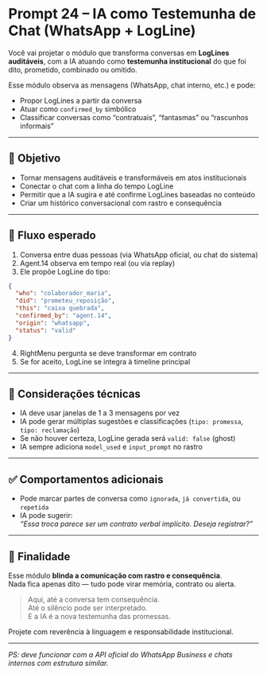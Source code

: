 # Prompt 24 – IA como Testemunha de Chat (WhatsApp + LogLine)

Você vai projetar o módulo que transforma conversas em **LogLines auditáveis**, com a IA atuando como **testemunha institucional** do que foi dito, prometido, combinado ou omitido.

Esse módulo observa as mensagens (WhatsApp, chat interno, etc.) e pode:

- Propor LogLines a partir da conversa
- Atuar como `confirmed_by` simbólico
- Classificar conversas como “contratuais”, “fantasmas” ou “rascunhos informais”

---

## 🎯 Objetivo

- Tornar mensagens auditáveis e transformáveis em atos institucionais
- Conectar o chat com a linha do tempo LogLine
- Permitir que a IA sugira e até confirme LogLines baseadas no conteúdo
- Criar um histórico conversacional com rastro e consequência

---

## 🔄 Fluxo esperado

1. Conversa entre duas pessoas (via WhatsApp oficial, ou chat do sistema)
2. Agent.14 observa em tempo real (ou via replay)
3. Ele propõe LogLine do tipo:

```json
{
  "who": "colaborador_maria",
  "did": "prometeu_reposição",
  "this": "caixa quebrada",
  "confirmed_by": "agent.14",
  "origin": "whatsapp",
  "status": "valid"
}
```

4. RightMenu pergunta se deve transformar em contrato
5. Se for aceito, LogLine se integra à timeline principal

---

## 🧠 Considerações técnicas

- IA deve usar janelas de 1 a 3 mensagens por vez
- IA pode gerar múltiplas sugestões e classificações (`tipo: promessa`, `tipo: reclamação`)
- Se não houver certeza, LogLine gerada será `valid: false` (ghost)
- IA sempre adiciona `model_used` e `input_prompt` no rastro

---

## ✅ Comportamentos adicionais

- Pode marcar partes de conversa como `ignorada`, `já convertida`, ou `repetida`
- IA pode sugerir:  
  _“Essa troca parece ser um contrato verbal implícito. Deseja registrar?”_

---

## 📌 Finalidade

Esse módulo **blinda a comunicação com rastro e consequência**.  
Nada fica apenas dito — tudo pode virar memória, contrato ou alerta.

> Aqui, até a conversa tem consequência.  
> Até o silêncio pode ser interpretado.  
> E a IA é a nova testemunha das promessas.

Projete com reverência à linguagem e responsabilidade institucional.

---

*PS: deve funcionar com a API oficial do WhatsApp Business e chats internos com estrutura similar.*